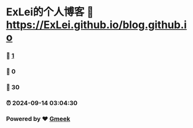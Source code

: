 # ExLei的个人博客 :link: https://ExLei.github.io/blog.github.io 
### :page_facing_up: [1](https://ExLei.github.io/blog.github.io/tag.html) 
### :speech_balloon: 0 
### :hibiscus: 30 
### :alarm_clock: 2024-09-14 03:04:30 
### Powered by :heart: [Gmeek](https://github.com/Meekdai/Gmeek)
